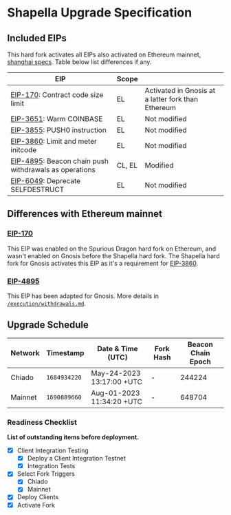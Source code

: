 # Shapella Upgrade Specification

## Included EIPs

This hard fork activates all EIPs also activated on Ethereum mainnet, [shanghai specs](https://github.com/ethereum/execution-specs/blob/master/network-upgrades/mainnet-upgrades/shanghai.md).
Table below list differences if any.

| EIP | Scope |  |
| - | - | - |
| [EIP-170](https://eips.ethereum.org/EIPS/eip-170): Contract code size limit | EL | Activated in Gnosis at a latter fork than Ethereum
| [EIP-3651](https://eips.ethereum.org/EIPS/eip-3651): Warm COINBASE | EL | Not modified
| [EIP-3855](https://eips.ethereum.org/EIPS/eip-3855): PUSH0 instruction | EL | Not modified
| [EIP-3860](https://eips.ethereum.org/EIPS/eip-3860): Limit and meter initcode | EL | Not modified
| [EIP-4895](https://eips.ethereum.org/EIPS/eip-4895): Beacon chain push withdrawals as operations | CL, EL | Modified
| [EIP-6049](https://eips.ethereum.org/EIPS/eip-6049): Deprecate SELFDESTRUCT | EL | Not modified

## Differences with Ethereum mainnet

### [EIP-170](https://eips.ethereum.org/EIPS/eip-170)

This EIP was enabled on the Spurious Dragon hard fork on Ethereum, and wasn't enabled on Gnosis before the Shapella hard fork. The Shapella hard fork for Gnosis activates this EIP as it's a requirement for [EIP-3860](https://eips.ethereum.org/EIPS/eip-3860).

### [EIP-4895](https://eips.ethereum.org/EIPS/eip-4895)

This EIP has been adapted for Gnosis. More details in [`/execution/withdrawals.md`](../execution/withdrawals.md).

## Upgrade Schedule

| Network | Timestamp    | Date & Time (UTC)             | Fork Hash | Beacon Chain Epoch |
| ------- | ------------ | ----------------------------- | --------- | ------------------ |
| Chiado  | `1684934220` | May-24-2023 13:17:00 +UTC | -         | 244224             |
| Mainnet | `1690889660` | Aug-01-2023 11:34:20 +UTC | -         | 648704             |

### Readiness Checklist

**List of outstanding items before deployment.**

- [x] Client Integration Testing
  - [x] Deploy a Client Integration Testnet
  - [x] Integration Tests
- [x] Select Fork Triggers
  - [x] Chiado
  - [x] Mainnet
- [x] Deploy Clients
- [x] Activate Fork
